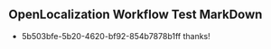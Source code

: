 ## OpenLocalization Workflow Test MarkDown
* 5b503bfe-5b20-4620-bf92-854b7878b1ff thanks!

<!--HONumber=Jul16_HO4-->


